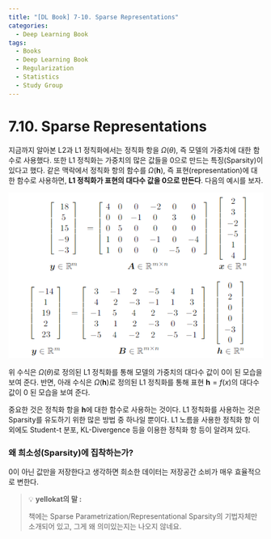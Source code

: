 ```yaml
---
title: "[DL Book] 7-10. Sparse Representations"
categories:
  - Deep Learning Book
tags:
  - Books
  - Deep Learning Book
  - Regularization
  - Statistics
  - Study Group
---
```


# 7.10. Sparse Representations
지금까지 알아본 L2과 L1 정칙화에서는 정칙화 항을 $\Omega(\theta)$, 즉 모델의 가중치에 대한 함수로 사용했다. 또한 L1 정칙화는 가중치의 많은 값들을 0으로 만드는 특징(Sparsity)이 있다고 했다. 같은 맥락에서 정칙화 항의 함수를 $\Omega(\boldsymbol h)$, 즉 표현(representation)에 대한 함수로 사용하면, **L1 정칙화가 표현의 대다수 값을 0으로 만든다**. 다음의 예시를 보자.

![Untitled](/assets/images/dlbook/7/7.png)

위 수식은 $\Omega(\theta)$로 정의된 L1 정칙화를 통해 모델의 가중치의 대다수 값이 0이 된 모습을 보여 준다. 반면, 아래 수식은 $\Omega(\boldsymbol h)$로 정의된 L1 정칙화를 통해 표현 $\boldsymbol h=f(x)$의 대다수 값이 0 된 모습을 보여 준다.

중요한 것은 정칙화 항을 $\boldsymbol h$에 대한 함수로 사용하는 것이다. L1 정칙화를 사용하는 것은 Sparsity를 유도하기 위한 많은 방법 중 하나일 뿐이다. L1 노름을 사용한 정칙화 항 이외에도 Student-t 분포, KL-Divergence 등을 이용한 정칙화 항 등이 알려져 있다.

### 왜 희소성(Sparsity)에 집착하는가?

0이 아닌 값만을 저장한다고 생각하면 희소한 데이터는 저장공간 소비가 매우 효율적으로 변한다. 

> :bulb: **yellokat의 말 :**
> 
> 책에는 Sparse Parametrization/Representational Sparsity의 기법자체만 소개되어 있고, 그게 왜 의미있는지는 나오지 않네요.

